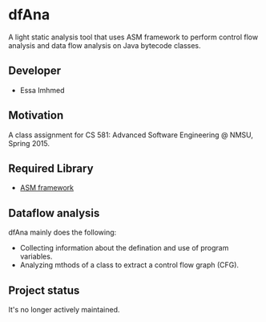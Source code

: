 # dfAna
A light static analysis tool that uses ASM framework to perform control flow analysis and data flow analysis on Java bytecode classes.
## Developer
- Essa Imhmed
## Motivation
A class assignment for CS 581: Advanced Software Engineering @ NMSU, Spring 2015.
## Required Library
- [ASM framework](https://www.cs.nmsu.edu/~eimhmed/MemPerfAna/classMemPerfAna.html)
## Dataflow analysis
dfAna mainly does the following:
- Collecting information about the defination and use of program variables.
- Analyzing mthods of a class to extract a control flow graph (CFG).
## Project status
 It's no longer actively maintained.
